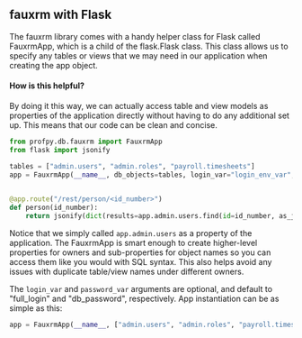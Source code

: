 ## fauxrm with Flask
The fauxrm library comes with a handy helper class for Flask called FauxrmApp, which is a child of the flask.Flask class. 
This class allows us to specify any tables or views that we may need in our application when creating the app object.


#### How is this helpful? 
By doing it this way, we can actually access table and view models as properties of the application directly without
having to do any additional set up. This means that our code can be clean and concise. 


```python
from profpy.db.fauxrm import FauxrmApp
from flask import jsonify

tables = ["admin.users", "admin.roles", "payroll.timesheets"]
app = FauxrmApp(__name__, db_objects=tables, login_var="login_env_var", password_var="password_env_var")

    
@app.route("/rest/person/<id_number>")
def person(id_number):
    return jsonify(dict(results=app.admin.users.find(id=id_number, as_json=True)))
```

Notice that we simply called `app.admin.users` as a property of the application. The FauxrmApp is smart enough
to create higher-level properties for owners and sub-properties for object names so you can access them like you would 
with SQL syntax. This also helps avoid any issues with duplicate table/view names under different owners. 

The `login_var` and `password_var` arguments are optional, and default to "full_login" and "db_password", respectively.
App instantiation can be as simple as this:
```python
app = FauxrmApp(__name__, ["admin.users", "admin.roles", "payroll.timesheets"])
```



   